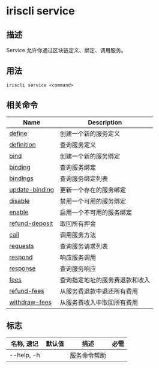 # iriscli service

## 描述
Service 允许你通过区块链定义、绑定、调用服务。

## 用法

```shell
iriscli service <command>
```

## 相关命令

| Name                                  | Description            |
| ------------------------------------  | ---------------------- |
| [define](define.md)                   | 创建一个新的服务定义       |
| [definition](definition.md)           | 查询服务定义              |
| [bind](bind.md)                       | 创建一个新的服务绑定       |
| [binding](binding.md)                 | 查询服务绑定              |
| [bindings](bindings.md)               | 查询服务绑定列表           |
| [update-binding](update-binding.md)   | 更新一个存在的服务绑定      |
| [disable](disable.md)                 | 禁用一个可用的服务绑定      |
| [enable](enable.md)                   | 启用一个不可用的服务绑定     
| [refund-deposit](refund-deposit.md)   | 取回所有押金               |
| [call](call.md)                       | 调用服务方法                     |
| [requests](requests.md)               | 查询服务请求列表                     |
| [respond](respond.md)                 | 响应服务调用       |
| [response](response.md)               | 查询服务响应       |
| [fees](fees.md)                       | 查询指定地址的服务费退款和收入      |
| [refund-fees](refund-fees.md)         | 从服务费退款中退还所有费用  |
| [withdraw-fees](withdraw-fees.md)     | 从服务费收入中取回所有费用 |


## 标志

| 名称, 速记       | 默认值   | 描述            | 必需     |
| --------------- | ------- | ---------------- | -------- |
| --help, -h      |         | 服务命令帮助       |          |